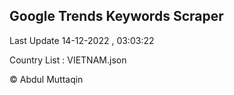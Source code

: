 

## Google Trends Keywords Scraper 
 
Last Update 14-12-2022 , 03:03:22

Country List :
VIETNAM.json



© Abdul Muttaqin 
